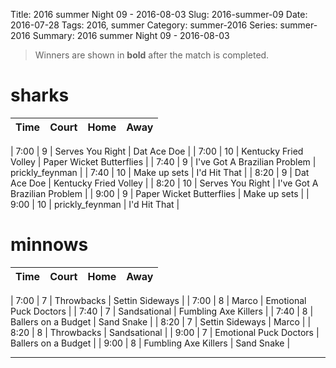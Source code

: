 Title: 2016 summer Night 09 - 2016-08-03
Slug: 2016-summer-09
Date: 2016-07-28
Tags: 2016, summer
Category: summer-2016
Series: summer-2016
Summary: 2016 summer Night 09 - 2016-08-03

> Winners are shown in **bold** after the match is completed.

sharks
=====
| Time | Court | Home | Away |
| ---- | ----- | ---- | ---- |
<!-- begin table -->
| 7:00 | 9 | Serves You Right | Dat Ace Doe |
| 7:00 | 10 | Kentucky Fried Volley | Paper Wicket Butterflies |
| 7:40 | 9 | I've Got A Brazilian Problem | prickly_feynman |
| 7:40 | 10 | Make up sets | I'd Hit That |
| 8:20 | 9 | Dat Ace Doe | Kentucky Fried Volley |
| 8:20 | 10 | Serves You Right | I've Got A Brazilian Problem |
| 9:00 | 9 | Paper Wicket Butterflies | Make up sets |
| 9:00 | 10 | prickly_feynman | I'd Hit That |
<!-- end table -->

minnows
=====
| Time | Court | Home | Away |
| ---- | ----- | ---- | ---- |
<!-- begin table -->
| 7:00 | 7 | Throwbacks | Settin Sideways |
| 7:00 | 8 | Marco | Emotional Puck Doctors |
| 7:40 | 7 | Sandsational | Fumbling Axe Killers |
| 7:40 | 8 | Ballers on a Budget | Sand Snake |
| 8:20 | 7 | Settin Sideways | Marco |
| 8:20 | 8 | Throwbacks | Sandsational |
| 9:00 | 7 | Emotional Puck Doctors | Ballers on a Budget |
| 9:00 | 8 | Fumbling Axe Killers | Sand Snake |
<!-- end table -->




---